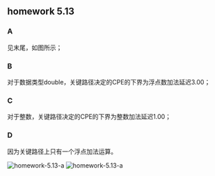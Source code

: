## homework 5.13

### A
见末尾，如图所示；  

### B
对于数据类型double，关键路径决定的CPE的下界为浮点数加法延迟3.00；  

### C
对于整数，关键路径决定的CPE的下界为整数加法延迟1.00； 

### D
因为关键路径上只有一个浮点加法运算。

![homework-5.13-a]()
![homework-5.13-a]()